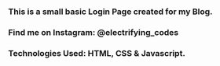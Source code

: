 ### This is a small basic Login Page created for my Blog.

### Find me on Instagram: @electrifying_codes

### Technologies Used: HTML, CSS & Javascript.